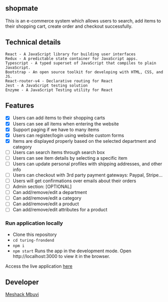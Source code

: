 ## shopmate

This is an e-commerce system which allows users to search, add items to their shopping cart, create order and checkout successfully.

## Technical details

```
React - A JavaScript library for building user interfaces
Redux - A predictable state container for JavaScript apps.
Typescript - A typed superset of JavaScript that compiles to plain JavaScript.
Bootstrap - An open source toolkit for developing with HTML, CSS, and JS.
React-router-v4 - Declarative routing for React
Jest - A JavaScript testing solution
Enzyme - A JavaScript Testing utility for React
```

## Features

- [x] Users can add items to their shopping carts
- [x] Users can see all items when entering the website
- [x] Support paging if we have to many items
- [x] Users can register/login using website custom forms
- [x] Items are displayed properly based on the selected department and category
- [ ] Users can search items through search box
- [ ] Users can see item details by selecting a specific item
- [ ] Users can update personal profiles with shipping addresses, and other info
- [ ] Users can checkout with 3rd party payment gateways: Paypal, Stripe…
- [ ] Users will get confirmations over emails about their orders
- [ ] Admin section: [OPTIONAL]
- [ ] Can add/remove/edit a department
- [ ] Can add/remove/edit a category
- [ ] Can add/remove/edit a product
- [ ] Can add/remove/edit attributes for a product

### Run application locally

- Clone this repository
- `cd turing-frondend`
- `npm i`
- `npm start`
  Runs the app in the development mode.
  Open http://localhost:3000 to view it in the browser.

Access the live application [here](https://turing-frontent.herokuapp.com/)

## Developer

[Meshack Mbuvi](https://github.com/meshack-mbuvi)
